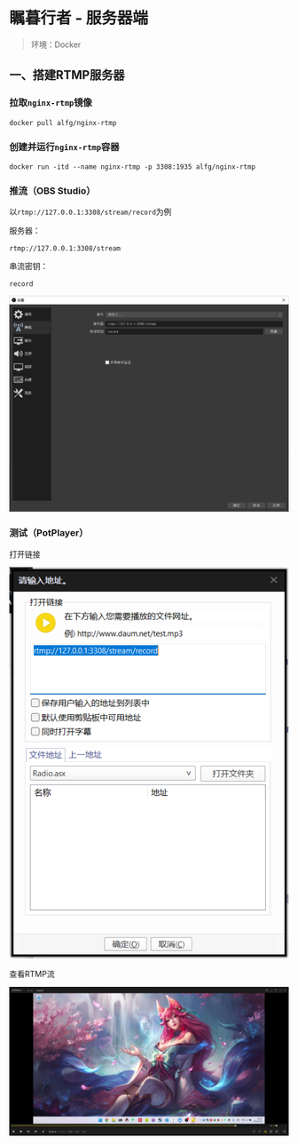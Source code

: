 # 瞩暮行者 - 服务器端
> 环境：Docker

## 一、搭建RTMP服务器
### 拉取`nginx-rtmp`镜像
```
docker pull alfg/nginx-rtmp
```

### 创建并运行`nginx-rtmp`容器
```
docker run -itd --name nginx-rtmp -p 3308:1935 alfg/nginx-rtmp
```

### 推流（OBS Studio）
以`rtmp://127.0.0.1:3308/stream/record`为例

服务器：
```
rtmp://127.0.0.1:3308/stream
```

串流密钥：
```
record
```

![推流设置](images/推流设置.png "推流设置")

### 测试（PotPlayer）
打开链接

![测试0](images/测试0.png "测试0")

查看RTMP流

![测试1](images/测试1.png "测试1")